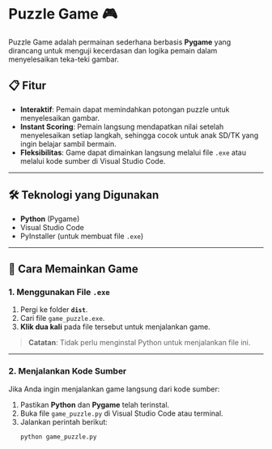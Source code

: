# Puzzle Game 🎮

Puzzle Game adalah permainan sederhana berbasis **Pygame** yang dirancang untuk menguji kecerdasan dan logika pemain dalam menyelesaikan teka-teki gambar.

## 📋 Fitur

- **Interaktif**: Pemain dapat memindahkan potongan puzzle untuk menyelesaikan gambar.
- **Instant Scoring**: Pemain langsung mendapatkan nilai setelah menyelesaikan setiap langkah, sehingga cocok untuk anak SD/TK yang ingin belajar sambil bermain.
- **Fleksibilitas**: Game dapat dimainkan langsung melalui file `.exe` atau melalui kode sumber di Visual Studio Code.

---

## 🛠️ Teknologi yang Digunakan

- **Python** (Pygame)
- Visual Studio Code
- PyInstaller (untuk membuat file `.exe`)

---

## 🚀 Cara Memainkan Game

### 1. **Menggunakan File `.exe`**

1. Pergi ke folder **`dist`**.
2. Cari file `game_puzzle.exe`.
3. **Klik dua kali** pada file tersebut untuk menjalankan game.

> **Catatan**: Tidak perlu menginstal Python untuk menjalankan file ini.

---

### 2. **Menjalankan Kode Sumber**

Jika Anda ingin menjalankan game langsung dari kode sumber:

1. Pastikan **Python** dan **Pygame** telah terinstal.
2. Buka file `game_puzzle.py` di Visual Studio Code atau terminal.
3. Jalankan perintah berikut:
   ```bash
   python game_puzzle.py
   ```
